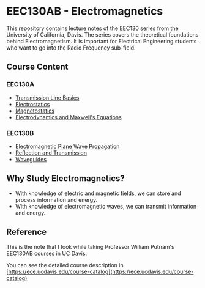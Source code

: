 # EEC130AB - Electromagnetics

This repository contains lecture notes of the EEC130 series from the University of California, Davis. The series covers the theoretical foundations behind Electromagnetism. It is important for Electrical Engineering students who want to go into the Radio Frequency sub-field.

## Course Content

### EEC130A

* [Transmission Line Basics](./lecture/Transmission_Line.md)
* [Electrostatics](./lecture/Electrostatics.md)
* [Magnetostatics](./lecture/Magnetostatics.md)
* [Electrodynamics and Maxwell's Equations](./lecture/Electrodynamics.md)

### EEC130B

* [Electromagnetic Plane Wave Propagation](./lecture/Electromagnetic_Wave_Propagation.md)
* [Reflection and Transmission](./lecture/Reflection_and_transmission.md)
* [Waveguides](./lecture/Waveguides.md)


## Why Study Electromagnetics?

* With knowledge of electric and magnetic fields, we can store and process information and energy.
* With knowledge of electromagnetic waves, we can transmit information and energy.

## Reference

<!-- Update -->
This is the note that I took while taking Professor William Putnam's EEC130AB courses in UC Davis.

You can see the detailed course description in [https://ece.ucdavis.edu/course-catalog](https://ece.ucdavis.edu/course-catalog)

<!-- Textbook -->